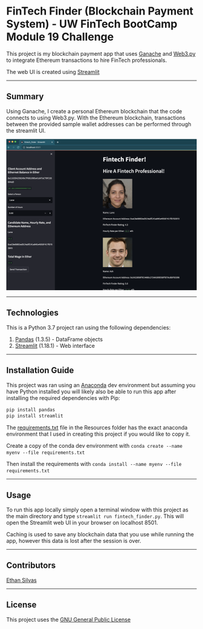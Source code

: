 # FinTech Finder (Blockchain Payment System) - UW FinTech BootCamp Module 19 Challenge

This project is my blockchain payment app that uses [Ganache](https://trufflesuite.com/ganache/) and [Web3.py](https://web3py.readthedocs.io/en/v5/) to integrate Ethereum transactions to hire FinTech professionals.

The web UI is created using [Streamlit](https://streamlit.io/)

---

## Summary

Using Ganache, I create a personal Ethereum blockchain that the code connects to using Web3.py. With the Ethereum blockchain, transactions between the provided sample wallet addresses can be performed through the streamlit UI. 

![Screenshot of app main screen showing side bar that allows user to hire fintech professionals and pay them per hour using the mock ganache ethereum blockchain](./Resources/Readme_Images/app_main_screen.png)



---

## Technologies

This is a Python 3.7 project ran using the following dependencies:
1. [Pandas](https://github.com/pandas-dev/pandas) (1.3.5) - DataFrame objects
2. [Streamlit](https://streamlit.io/) (1.18.1) - Web interface

---

## Installation Guide

This project was ran using an [Anaconda](https://docs.anaconda.com/) dev environment but assuming you have Python installed you will likely also be able to run this app after installing the required dependencies with Pip: 

```Python
pip install pandas
pip install streamlit
```

The [requirements.txt](./Resources/requirements.txt) file in the Resources folder has the exact anaconda environment that I used in creating this project if you would like to copy it. 

Create a copy of the conda dev environment with `conda create --name myenv --file requirements.txt`

Then install the requirements with `conda install --name myenv --file requirements.txt`

---

## Usage

To run this app locally simply open a terminal window with this project as the main directory and type `streamlit run fintech_finder.py`. This will open the Streamlit web UI in your browser on localhost 8501. 

Caching is used to save any blockchain data that you use while running the app, however this data is lost after the session is over. 

---

## Contributors

[Ethan Silvas](https://github.com/ethansilvas)

---

## License

This project uses the [GNU General Public License](https://choosealicense.com/licenses/gpl-3.0/)